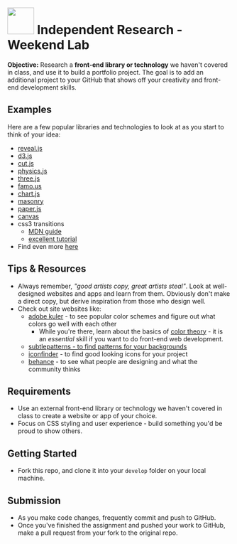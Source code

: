 # <img src="https://cloud.githubusercontent.com/assets/7833470/10899314/63829980-8188-11e5-8cdd-4ded5bcb6e36.png" height="60"> Independent Research - Weekend Lab

**Objective:** Research a **front-end library or technology** we haven't covered in class, and use it to build a portfolio project. The goal is to add an additional project to your GitHub that shows off your creativity and front-end development skills.

## Examples

Here are a few popular libraries and technologies to look at as you start to think of your idea:

* <a href="http://lab.hakim.se/reveal-js" target="_blank">reveal.js</a>
* <a href="http://d3js.org" target="_blank">d3.js</a>
* <a href="http://cutjs.org" target="_blank">cut.js</a>
* <a href="http://wellcaffeinated.net/PhysicsJS" target="_blank">physics.js</a>
* <a href="http://threejs.org" target="_blank">three.js</a>
* <a href="https://famo.us" target="_blank">famo.us</a>
* <a href="http://www.chartjs.org" target="_blank">chart.js</a>
* <a href="http://masonry.desandro.com" target="_blank">masonry</a>
* <a href="http://paperjs.org" target="_blank">paper.js</a>
* <a href="https://developer.mozilla.org/en-US/docs/Web/Guide/HTML/Canvas_tutorial" target="_blank">canvas</a>
* css3 transitions
  * <a href="https://developer.mozilla.org/en-US/docs/Web/Guide/CSS/Using_CSS_transitions" target="_blank">MDN guide</a>
  * <a href="http://www.adobe.com/devnet/html5/articles/using-css3-transitions-a-comprehensive-guide.html" target="_blank">excellent tutorial</a>
* Find even more <a href="http://www.jsdb.io/?sort=rating" target="_blank">here</a>

## Tips & Resources

* Always remember, *"good artists copy, great artists steal"*. Look at well-designed websites and apps and learn from them. Obviously don't make a direct copy, but derive inspiration from those who design well.
* Check out site websites like:
  - <a href="https://kuler.adobe.com" target="_blank">adobe kuler</a> - to see popular color schemes and figure out what colors go well with each other
    * While you're there, learn about the basics of <a href="http://webdesign.tutsplus.com/articles/an-introduction-to-color-theory-for-web-designers--webdesign-1437" target="_blank">color theory</a> - it is an *essential* skill if you want to do front-end web development.
  - <a href="http://subtlepatterns.com" target="_blank">subtlepatterns - to find patterns for your backgrounds
  - <a href="https://www.iconfinder.com" target="_blank">iconfinder</a> - to find good looking icons for your project
  - <a href="https://www.behance.net/search?field=102" target="_blank">behance</a> - to see what people are designing and what the community thinks


## Requirements

* Use an external front-end library or technology we haven't covered in class to create a website or app of your choice.
* Focus on CSS styling and user experience - build something you'd be proud to show others.

## Getting Started

* Fork this repo, and clone it into your `develop` folder on your local machine.

## Submission

* As you make code changes, frequently commit and push to GitHub.
* Once you've finished the assignment and pushed your work to GitHub, make a pull request from your fork to the original repo.